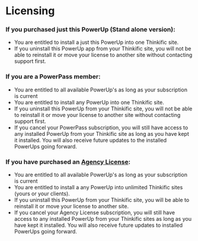 # Licensing

### If you purchased just this PowerUp (Stand alone version): <a href="#if-you-purchased-expiring-courses-saver-stand-alone-version" id="if-you-purchased-expiring-courses-saver-stand-alone-version"></a>

* You are entitled to install a just this PowerUp into one Thinkific site.
* If you uninstall this PowerUp app from your Thinkific site, you will not be able to reinstall it or move your license to another site without contacting support first.

### If you are a PowerPass member: <a href="#if-you-are-a-powerpass-member" id="if-you-are-a-powerpass-member"></a>

* You are entitled to all available PowerUp's as long as your subscription is current
* You are entitled to install any PowerUp into one Thinkific site.
* If you uninstall this PowerUp from your Thinkific site, you will not be able to reinstall it or move your license to another site without contacting support first.
* If you cancel your PowerPass subscription, you will still have access to any installed PowerUp from your Thinkific site as long as you have kept it installed. You will also receive future updates to the installed PowerUps going forward.

### If you have purchased an [Agency License](https://www.superpowerups.com/pages/for-agencies): <a href="#if-you-have-purchased-an-agency-license" id="if-you-have-purchased-an-agency-license"></a>

* You are entitled to all available PowerUp's as long as your subscription is current
* You are entitled to install a any PowerUp into unlimited Thinkific sites (yours or your clients).
* If you uninstall this PowerUp from your Thinkific site, you will be able to reinstall it or move your license to another site.
* If you cancel your Agency License subscription, you will still have access to any installed PowerUp from your Thinkific sites as long as you have kept it installed. You will also receive future updates to installed PowerUps going forward.
